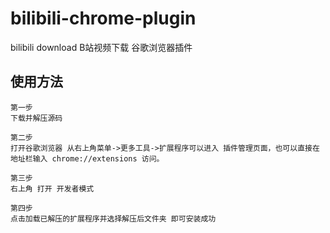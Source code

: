 # bilibili-chrome-plugin
bilibili download B站视频下载 谷歌浏览器插件

## 使用方法
```
第一步
下载并解压源码

第二步
打开谷歌浏览器 从右上角菜单->更多工具->扩展程序可以进入 插件管理页面，也可以直接在地址栏输入 chrome://extensions 访问。

第三步
右上角 打开 开发者模式

第四步
点击加载已解压的扩展程序并选择解压后文件夹 即可安装成功
```

